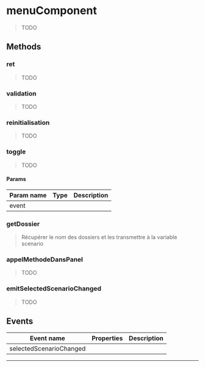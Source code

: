 # menuComponent

> TODO

## Methods

### ret

> TODO

### validation

> TODO

### reinitialisation

> TODO

### toggle

> TODO

#### Params

| Param name | Type | Description |
| ---------- | ---- | ----------- |
| event      |      |             |

### getDossier

> Récupérer le nom des dossiers et les transmettre à la variable scenario

### appelMethodeDansPanel

> TODO

### emitSelectedScenarioChanged

> TODO

## Events

| Event name              | Properties | Description |
| ----------------------- | ---------- | ----------- |
| selectedScenarioChanged |            |

---
